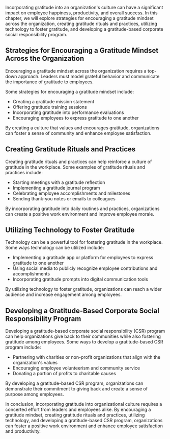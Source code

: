
Incorporating gratitude into an organization's culture can have a significant impact on employee happiness, productivity, and overall success. In this chapter, we will explore strategies for encouraging a gratitude mindset across the organization, creating gratitude rituals and practices, utilizing technology to foster gratitude, and developing a gratitude-based corporate social responsibility program.

Strategies for Encouraging a Gratitude Mindset Across the Organization
----------------------------------------------------------------------

Encouraging a gratitude mindset across the organization requires a top-down approach. Leaders must model grateful behavior and communicate the importance of gratitude to employees.

Some strategies for encouraging a gratitude mindset include:

* Creating a gratitude mission statement
* Offering gratitude training sessions
* Incorporating gratitude into performance evaluations
* Encouraging employees to express gratitude to one another

By creating a culture that values and encourages gratitude, organizations can foster a sense of community and enhance employee satisfaction.

Creating Gratitude Rituals and Practices
----------------------------------------

Creating gratitude rituals and practices can help reinforce a culture of gratitude in the workplace. Some examples of gratitude rituals and practices include:

* Starting meetings with a gratitude reflection
* Implementing a gratitude journal program
* Celebrating employee accomplishments and milestones
* Sending thank-you notes or emails to colleagues

By incorporating gratitude into daily routines and practices, organizations can create a positive work environment and improve employee morale.

Utilizing Technology to Foster Gratitude
----------------------------------------

Technology can be a powerful tool for fostering gratitude in the workplace. Some ways technology can be utilized include:

* Implementing a gratitude app or platform for employees to express gratitude to one another
* Using social media to publicly recognize employee contributions and accomplishments
* Incorporating gratitude prompts into digital communication tools

By utilizing technology to foster gratitude, organizations can reach a wider audience and increase engagement among employees.

Developing a Gratitude-Based Corporate Social Responsibility Program
--------------------------------------------------------------------

Developing a gratitude-based corporate social responsibility (CSR) program can help organizations give back to their communities while also fostering gratitude among employees. Some ways to develop a gratitude-based CSR program include:

* Partnering with charities or non-profit organizations that align with the organization's values
* Encouraging employee volunteerism and community service
* Donating a portion of profits to charitable causes

By developing a gratitude-based CSR program, organizations can demonstrate their commitment to giving back and create a sense of purpose among employees.

In conclusion, incorporating gratitude into organizational culture requires a concerted effort from leaders and employees alike. By encouraging a gratitude mindset, creating gratitude rituals and practices, utilizing technology, and developing a gratitude-based CSR program, organizations can foster a positive work environment and enhance employee satisfaction and productivity.
